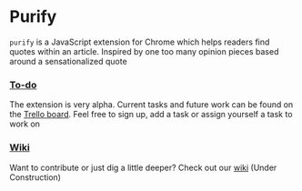 # Purify

`purify` is a JavaScript extension for Chrome which helps readers find quotes within an article. 
Inspired by one too many opinion pieces based around a sensationalized quote

### [To-do](https://trello.com/b/dg4xZrfO)
The extension is very alpha. Current tasks and future work can be found on the [Trello board](https://trello.com/b/dg4xZrfO). Feel free to sign up, add a task or assign yourself a task to work on

### [Wiki](https://github.com/adam-lynch/purify/wiki)
Want to contribute or just dig a little deeper? Check out our [wiki](https://github.com/adam-lynch/purify/wiki) (Under Construction)